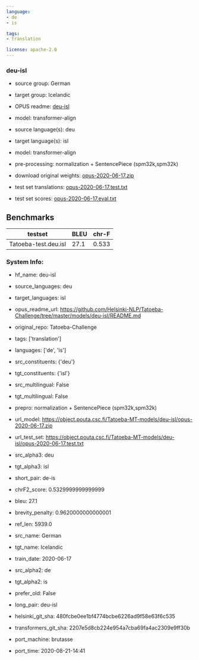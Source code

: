 ```yaml
---
language: 
- de
- is

tags:
- translation

license: apache-2.0
---
```


### deu-isl

* source group: German 
* target group: Icelandic 
*  OPUS readme: [deu-isl](https://github.com/Helsinki-NLP/Tatoeba-Challenge/tree/master/models/deu-isl/README.md)

*  model: transformer-align
* source language(s): deu
* target language(s): isl
* model: transformer-align
* pre-processing: normalization + SentencePiece (spm32k,spm32k)
* download original weights: [opus-2020-06-17.zip](https://object.pouta.csc.fi/Tatoeba-MT-models/deu-isl/opus-2020-06-17.zip)
* test set translations: [opus-2020-06-17.test.txt](https://object.pouta.csc.fi/Tatoeba-MT-models/deu-isl/opus-2020-06-17.test.txt)
* test set scores: [opus-2020-06-17.eval.txt](https://object.pouta.csc.fi/Tatoeba-MT-models/deu-isl/opus-2020-06-17.eval.txt)

## Benchmarks

| testset               | BLEU  | chr-F |
|-----------------------|-------|-------|
| Tatoeba-test.deu.isl 	| 27.1 	| 0.533 |


### System Info: 
- hf_name: deu-isl

- source_languages: deu

- target_languages: isl

- opus_readme_url: https://github.com/Helsinki-NLP/Tatoeba-Challenge/tree/master/models/deu-isl/README.md

- original_repo: Tatoeba-Challenge

- tags: ['translation']

- languages: ['de', 'is']

- src_constituents: {'deu'}

- tgt_constituents: {'isl'}

- src_multilingual: False

- tgt_multilingual: False

- prepro:  normalization + SentencePiece (spm32k,spm32k)

- url_model: https://object.pouta.csc.fi/Tatoeba-MT-models/deu-isl/opus-2020-06-17.zip

- url_test_set: https://object.pouta.csc.fi/Tatoeba-MT-models/deu-isl/opus-2020-06-17.test.txt

- src_alpha3: deu

- tgt_alpha3: isl

- short_pair: de-is

- chrF2_score: 0.5329999999999999

- bleu: 27.1

- brevity_penalty: 0.9620000000000001

- ref_len: 5939.0

- src_name: German

- tgt_name: Icelandic

- train_date: 2020-06-17

- src_alpha2: de

- tgt_alpha2: is

- prefer_old: False

- long_pair: deu-isl

- helsinki_git_sha: 480fcbe0ee1bf4774bcbe6226ad9f58e63f6c535

- transformers_git_sha: 2207e5d8cb224e954a7cba69fa4ac2309e9ff30b

- port_machine: brutasse

- port_time: 2020-08-21-14:41